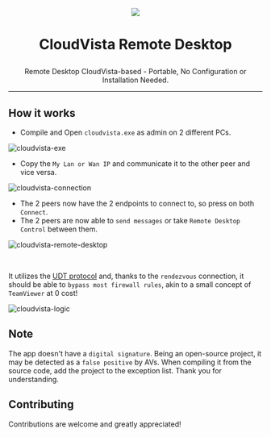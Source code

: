 <p align="center">
  <img src="ico/cloudvista.ico" />
</p>

# <p align="center">CloudVista Remote Desktop</p>

<p align="center">Remote Desktop CloudVista-based - Portable, No Configuration or Installation Needed.</p>

<hr />

## How it works

- Compile and Open `cloudvista.exe` as admin on 2 different PCs.

![cloudvista-exe](img/cloudvista-exe.png)

- Copy the `My Lan or Wan IP` and communicate it to the other peer and vice versa.

![cloudvista-connection](img/cloudvista-connection.png)

- The 2 peers now have the 2 endpoints to connect to, so press on both `Connect`.
- The 2 peers are now able to `send messages` or take `Remote Desktop Control` between them.

![cloudvista-remote-desktop](img/cloudvista-remote-desktop.png)

</br>

It utilizes the [UDT protocol](https://en.wikipedia.org/wiki/UDP-based_Data_Transfer_Protocol)
and, thanks to the `rendezvous` connection, it should be able to `bypass most firewall rules`, akin to a small concept of `TeamViewer` at 0 cost!

![cloudvista-logic](img/cloudvista-logic.png)

## Note

The app doesn't have a `digital signature`. Being an open-source project, it may be detected as a `false positive` by AVs. When compiling it from the source code, add the project to the exception list. Thank you for understanding.

## Contributing

Contributions are welcome and greatly appreciated!
